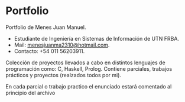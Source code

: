 # Portfolio
Portfolio de Menes Juan Manuel.
-  Estudiante de Ingeniería en Sistemas de Información de UTN FRBA.
-  Mail: menesjuanma2310@hotmail.com.
-  Contacto: +54 011 56203911.

Colección de proyectos llevados a cabo en distintos lenguajes de programación como: C, Haskell, Prolog. Contiene parciales, trabajos prácticos y proyectos (realzados todos por mi).

En cada parcial o trabajo practico el enunciado estará comentado al principio del archivo
